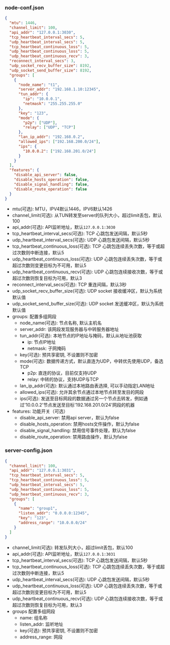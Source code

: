 ### node-conf.json

```json
{
  "mtu": 1446,
  "channel_limit": 100,
  "api_addr": "127.0.0.1:3030",
  "tcp_heartbeat_interval_secs": 5,
  "udp_heartbeat_interval_secs": 5,
  "tcp_heartbeat_continuous_loss": 5,
  "udp_heartbeat_continuous_loss": 5,
  "udp_heartbeat_continuous_recv": 3,
  "reconnect_interval_secs": 3,
  "udp_socket_recv_buffer_size": 8192,
  "udp_socket_send_buffer_size": 8192,
  "groups": [
    {
      "node_name": "t1",
      "server_addr": "192.168.1.10:12345",
      "tun_addr": {
        "ip": "10.0.0.1",
        "netmask": "255.255.255.0"
      },
      "key": "123",
      "mode": {
        "p2p": ["UDP"],
        "relay": ["UDP", "TCP"]
      },
      "lan_ip_addr": "192.168.0.2",
      "allowed_ips": ["192.168.200.0/24"],
      "ips": {
        "10.0.0.2": ["192.168.201.0/24"]
      }
    }
  ],
  "features": {
    "disable_api_server": false,
    "disable_hosts_operation": false,
    "disable_signal_handling": false,
    "disable_route_operation": false
  }
}
```

- mtu(可选): MTU，IPV4默认1446，IPV6默认1426
- channel_limit(可选): 从TUN转发至server的队列大小，超过limit丢包，默认100
- api_addr(可选): API监听地址，默认`127.0.0.1:3030`
- tcp_heartbeat_interval_secs(可选): TCP 心跳包发送间隔，默认5秒
- udp_heartbeat_interval_secs(可选): UDP 心跳包发送间隔，默认5秒
- tcp_heartbeat_continuous_loss(可选): TCP 心跳包连续丢失次数，等于或超过次数则中断连接，默认5
- udp_heartbeat_continuous_loss(可选): UDP 心跳包连续丢失次数，等于或超过次数则变更目标为不可用，默认5
- udp_heartbeat_continuous_recv(可选): UDP 心跳包连续接收次数，等于或超过次数则恢复目标为可用，默认3
- reconnect_interval_secs(可选): TCP 重连间隔，默认3秒
- udp_socket_recv_buffer_size(可选): UDP socket 接收缓冲区，默认为系统默认值
- udp_socket_send_buffer_size(可选): UDP socket 发送缓冲区，默认为系统默认值
- groups: 配置多组网段
    - node_name(可选): 节点名称, 默认主机名
    - server_addr: 该网段发现服务器与中转服务器地址
    - tun_addr(可选): 本地节点的IP地址与掩码，默认从地址池获取
        - ip: 节点IP地址
        - netmask: 子网掩码
    - key(可选): 预共享密钥, 不设置则不加密
    - mode(可选): 数据传递方式，默认直连为UDP，中转优先使用UDP，备选TCP
        - p2p: 直连的协议，目前仅支持UDP
        - relay: 中转的协议，支持UDP与TCP
    - lan_ip_addr(可选): 默认通过本地路由表选择, 可以手动指定LAN地址
    - allowed_ips(可选): 允许其余节点通过本地节点转至发目的网段
    - ips(可选): 发送至目标网段的数据通过另一个节点去转发，例如通过'10.0.0.2'节点发送至目标'192.168.201.0/24'网段的机器
- features: 功能开关（可选）
    - disable\_api\_server: 禁用api server，默认为false
    - disable\_hosts\_operation: 禁用hosts文件操作，默认为false
    - disable\_signal\_handling: 禁用信号事件处理，默认为false
    - disable\_route\_operation: 禁用路由操作，默认为false

### server-config.json

```json
{
  "channel_limit": 100,
  "api_addr": "127.0.0.1:3031",
  "tcp_heartbeat_interval_secs": 5,
  "tcp_heartbeat_continuous_loss": 5,
  "udp_heartbeat_interval_secs": 5,
  "udp_heartbeat_continuous_loss": 5,
  "udp_heartbeat_continuous_recv": 3,
  "groups": [
    {
      "name": "group1",
      "listen_addr": "0.0.0.0:12345",
      "key": "123",
      "address_range": "10.0.0.0/24"
    }
  ]
}
```

- channel_limit(可选): 转发队列大小，超过limit丢包，默认100
- api_addr(可选): API监听地址，默认`127.0.0.1:3031`
- tcp_heartbeat_interval_secs(可选): TCP 心跳包发送间隔，默认5秒
- tcp_heartbeat_continuous_loss(可选): TCP 心跳包连续丢失次数，等于或超过次数则中断连接，默认5
- udp_heartbeat_interval_secs(可选): UDP 心跳包发送间隔，默认5秒
- udp_heartbeat_continuous_loss(可选): UDP 心跳包连续丢失次数，等于或超过次数则变更目标为不可用，默认5
- udp_heartbeat_continuous_recv(可选): UDP 心跳包连续接收次数，等于或超过次数则恢复目标为可用，默认3
- groups 配置多组网段
    - name: 组名称
    - listen_addr: 监听地址
    - key(可选): 预共享密钥, 不设置则不加密
    - address_range: 网段

